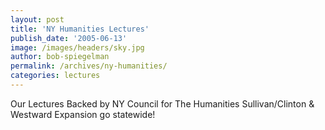```yaml
---
layout: post
title: 'NY Humanities Lectures'
publish_date: '2005-06-13'
image: /images/headers/sky.jpg
author: bob-spiegelman
permalink: /archives/ny-humanities/
categories: lectures
---
```

Our Lectures Backed by NY Council for The Humanities
Sullivan/Clinton & Westward Expansion go statewide!
